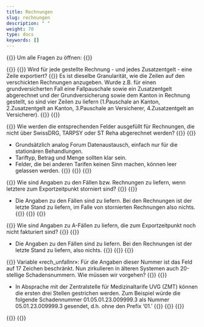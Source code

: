 ```yaml
---
title: Rechnungen 
slug: rechnungen
description: " "
weight: 70
type: docs
keywords: []
---
```


{{<faqBlock>}}
Um alle Fragen zu öffnen: {{<collapsibleGroupCommand groupId="rechnungen">}}

{{<numberedList>}}
{{<listItem>}}
Wird für jede gestellte Rechnung - und jedes Zusatzentgelt - eine Zeile exportiert?
{{<collapsibleBlock groupId="rechnungen">}}
Es ist dieselbe Granularität, wie die Zeilen auf den verschickten Rechnungen anzugeben. Wurde z.B. für einen grundversicherten Fall eine Fallpauschale sowie ein Zusatzentgelt abgerechnet und der Grundversicherung sowie dem Kanton in Rechnung gestellt, so sind vier Zeilen zu liefern (1.Pauschale an Kanton, 2.Zusatzentgelt an Kanton, 3.Pauschale an Versicherer, 4.Zusatzentgelt an Versicherer).
{{</collapsibleBlock>}}
{{</listItem>}}

{{<listItem>}}
Wie werden die entsprechenden Felder ausgefüllt für Rechnungen, die nicht über SwissDRG, TARPSY oder ST Reha abgerechnet werden?
{{<collapsibleBlock groupId="rechnungen">}}
{{<markdown>}}
-	Grundsätzlich analog Forum Datenaustausch, einfach nur für die stationären Behandlungen. 
-	Tariftyp, Betrag und Menge sollten klar sein. 
-	Felder, die bei anderen Tarifen keinen Sinn machen, können leer gelassen werden. 
{{</markdown>}}
{{</collapsibleBlock>}}
{{</listItem>}}

{{<listItem>}}
Wie sind Angaben zu den Fällen bzw. Rechnungen zu liefern, wenn letztere zum Exportzeitpunkt storniert sind?
{{<collapsibleBlock groupId="rechnungen">}}
{{<markdown>}}

- Die Angaben zu den Fällen sind zu liefern. Bei den Rechnungen ist der letzte Stand zu liefern, im Falle von stornierten Rechnungen also nichts.
{{</markdown>}}
{{</collapsibleBlock>}}
{{</listItem>}}

{{<listItem>}}
Wie sind Angaben zu A-Fällen zu liefern, die zum Exportzeitpunkt noch nicht fakturiert sind?
{{<collapsibleBlock groupId="rechnungen">}}
{{<markdown>}}
- Die Angaben zu den Fällen sind zu liefern. Bei den Rechnungen ist der letzte Stand zu liefern, also nichts.
{{</markdown>}}
{{</collapsibleBlock>}}
{{</listItem>}}

{{<listItem>}}
Variable «rech_unfallnr»: Für die Angaben dieser Nummer ist das Feld auf 17 Zeichen beschränkt. Nun zirkulieren in älteren Systemen auch 20-stellige Schadensnummern. Wie müssen wir vorgehen?
{{<collapsibleBlock groupId="rechnungen">}}
{{<markdown>}}
-	In Absprache mit der Zentralstelle für Medizinaltarife UVG (ZMT) können die ersten drei Stellen gestrichen werden. Zum Beispiel würde die folgende Schadennummer 01.05.01.23.009999.3 als Nummer 05.01.23.009999.3 gesendet, d.h. ohne den Prefix ‘01.’
{{</markdown>}}
{{</collapsibleBlock>}}
{{</listItem>}}

{{</numberedList>}}
{{</faqBlock>}}
